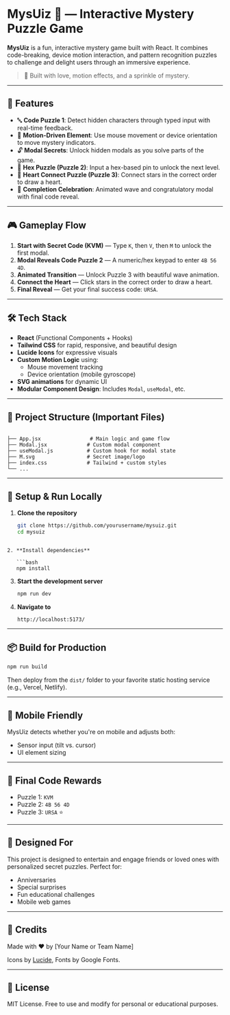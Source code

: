 # MysUiz 💫 — Interactive Mystery Puzzle Game

**MysUiz** is a fun, interactive mystery game built with React. It combines code-breaking, device motion interaction, and pattern recognition puzzles to challenge and delight users through an immersive experience.

> 🚀 Built with love, motion effects, and a sprinkle of mystery.

---

## 🌟 Features

- 🔤 **Code Puzzle 1**: Detect hidden characters through typed input with real-time feedback.
- 🧭 **Motion-Driven Element**: Use mouse movement or device orientation to move mystery indicators.
- 🔓 **Modal Secrets**: Unlock hidden modals as you solve parts of the game.
- 🔐 **Hex Puzzle (Puzzle 2)**: Input a hex-based pin to unlock the next level.
- 💖 **Heart Connect Puzzle (Puzzle 3)**: Connect stars in the correct order to draw a heart.
- 🎉 **Completion Celebration**: Animated wave and congratulatory modal with final code reveal.

---

## 🎮 Gameplay Flow

1. **Start with Secret Code (KVM)** — Type `K`, then `V`, then `M` to unlock the first modal.
2. **Modal Reveals Code Puzzle 2** — A numeric/hex keypad to enter `4B 56 4D`.
3. **Animated Transition** — Unlock Puzzle 3 with beautiful wave animation.
4. **Connect the Heart** — Click stars in the correct order to draw a heart.
5. **Final Reveal** — Get your final success code: `URSA`.

---

## 🛠️ Tech Stack

- **React** (Functional Components + Hooks)
- **Tailwind CSS** for rapid, responsive, and beautiful design
- **Lucide Icons** for expressive visuals
- **Custom Motion Logic** using:
  - Mouse movement tracking
  - Device orientation (mobile gyroscope)
- **SVG animations** for dynamic UI
- **Modular Component Design**: Includes `Modal`, `useModal`, etc.

---

## 📁 Project Structure (Important Files)

```

├── App.jsx                # Main logic and game flow
├── Modal.jsx             # Custom modal component
├── useModal.js           # Custom hook for modal state
├── M.svg                 # Secret image/logo
├── index.css             # Tailwind + custom styles
└── ...

```

---

## 🔧 Setup & Run Locally

1. **Clone the repository**
   ```bash
   git clone https://github.com/yourusername/mysuiz.git
   cd mysuiz
```

2. **Install dependencies**

   ```bash
   npm install
   ```

3. **Start the development server**

   ```bash
   npm run dev
   ```

4. **Navigate to**

   ```
   http://localhost:5173/
   ```

---

## 📦 Build for Production

```bash
npm run build
```

Then deploy from the `dist/` folder to your favorite static hosting service (e.g., Vercel, Netlify).

---

## 📱 Mobile Friendly

MysUiz detects whether you're on mobile and adjusts both:

* Sensor input (tilt vs. cursor)
* UI element sizing

---

## 🧠 Final Code Rewards

* Puzzle 1: `KVM`
* Puzzle 2: `4B 56 4D`
* Puzzle 3: `URSA` ⭐

---

## 🧚 Designed For

This project is designed to entertain and engage friends or loved ones with personalized secret puzzles. Perfect for:

* Anniversaries
* Special surprises
* Fun educational challenges
* Mobile web games

---

## 💌 Credits

Made with ❤️ by [Your Name or Team Name]

Icons by [Lucide](https://lucide.dev/), Fonts by Google Fonts.

---

## 📜 License

MIT License. Free to use and modify for personal or educational purposes.